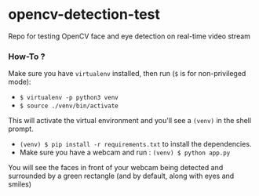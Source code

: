 # opencv-detection-test
Repo for testing OpenCV face and eye detection on real-time video stream


### How-To ?

Make sure you have `virtualenv` installed, then run (`$` is for non-privileged mode):
- `$ virtualenv -p python3 venv`
- `$ source ./venv/bin/activate`

This will activate the virtual environment and you'll see a `(venv)` in the shell prompt.

- `(venv) $ pip install -r requirements.txt` to install the dependencies.
- Make sure you have a webcam and run : `(venv) $ python app.py`

You will see the faces in front of your webcam being detected and surrounded by a green rectangle (and by default, along with eyes and smiles)